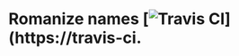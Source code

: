 # Romanize names [![Travis CI](https://travis-ci.org/muan/romanize-names.svg?branch=master)](https://travis-ci.